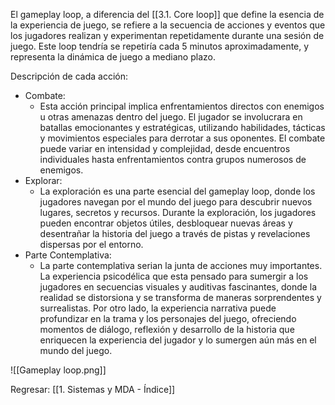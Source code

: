 El gameplay loop, a diferencia del [[3.1. Core loop]] que define la esencia de la experiencia de juego, se refiere a la secuencia de acciones y eventos que los jugadores realizan y experimentan repetidamente durante una sesión de juego. Este loop tendría se repetiría cada 5 minutos aproximadamente, y representa la dinámica de juego a mediano plazo.

Descripción de cada acción:
- Combate:
	- Esta acción principal implica enfrentamientos directos con enemigos u otras amenazas dentro del juego. El jugador se involucrara en batallas emocionantes y estratégicas, utilizando habilidades, tácticas y movimientos especiales para derrotar a sus oponentes. El combate puede variar en intensidad y complejidad, desde encuentros individuales hasta enfrentamientos contra grupos numerosos de enemigos.
- Explorar:
	- La exploración es una parte esencial del gameplay loop, donde los jugadores navegan por el mundo del juego para descubrir nuevos lugares, secretos y recursos. Durante la exploración, los jugadores pueden encontrar objetos útiles, desbloquear nuevas áreas y desentrañar la historia del juego a través de pistas y revelaciones dispersas por el entorno.
- Parte Contemplativa:
	- La parte contemplativa serian la junta de acciones muy importantes. La experiencia psicodélica que esta pensado para sumergir a los jugadores en secuencias visuales y auditivas fascinantes, donde la realidad se distorsiona y se transforma de maneras sorprendentes y surrealistas. Por otro lado, la experiencia narrativa puede profundizar en la trama y los personajes del juego, ofreciendo momentos de diálogo, reflexión y desarrollo de la historia que enriquecen la experiencia del jugador y lo sumergen aún más en el mundo del juego.


![[Gameplay loop.png]]

Regresar: [[1. Sistemas y MDA - Índice]]